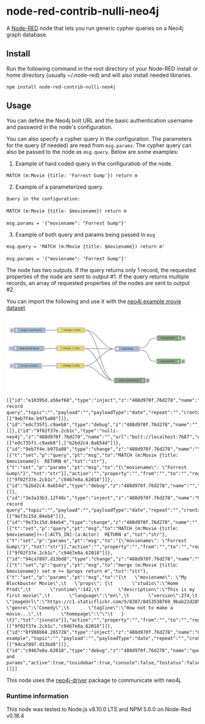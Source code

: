 # node-red-contrib-nulli-neo4j
A <a href="http://nodered.org" target="_new">Node-RED</a> node that lets you run generic cypher queries on a Neo4j graph database.

## Install

Run the following command in the root directory of your Node-RED install or home directory (usually ~/.node-red) and will also install needed libraries.

```
npm install node-red-contrib-nulli-neo4j
```

## Usage

You can define the Neo4j bolt URL and the basic authentication username and password in the node's configuration.

You can also specify a cypher query in the configuration. The parameters for the query (if needed) are read from `msg.params`. The cypher query can also be passed to the node as `msg.query`. Below are some examples:

1. Example of hard coded query in the configuratiob of the node.
```
MATCH (m:Movie {title: 'Forrest Gump'}) return m
```

2. Example of a parameterized query.
```
Query in the configuration:

MATCH (m:Movie {title: $moviename}) return m

msg.params = '{"moviename": "Forrest Gump"}'
```

3. Example of both query and params being passed in `msg`
```
msg.query = 'MATCH (m:Movie {title: $moviename}) return m'

msg.params = '{"moviename": "Forrest Gump"}'
```

The node has two outputs. If the query returns only 1 record, the requested properties of the node are sent to output #1. If the query returns multiple records, an array of requested properties of the nodes are sent to output #2.

You can import the following and use it with the [neo4j example movie dataset](https://neo4j.com/developer/movie-database/)

![Example Flow](./docs/images/example_flow.png)

```
[{"id":"e10395d.a56ef68","type":"inject","z":"488d970f.76d278","name":"Single record query","topic":"","payload":"","payloadType":"date","repeat":"","crontab":"","once":false,"onceDelay":0.1,"x":178,"y":170,"wires":[["9eb7f4e.b975a08"]]},{"id":"edc735f1.c9aeb8","type":"debug","z":"488d970f.76d278","name":"","active":true,"tosidebar":true,"console":false,"tostatus":false,"complete":"payload","x":978,"y":215,"wires":[]},{"id":"9f02f37e.2cb1c","type":"nulli-neo4j","z":"488d970f.76d278","name":"","url":"bolt://localhost:7687","username":"neo4j","password":"test1234","query":"","x":738.5,"y":277,"wires":[["edc735f1.c9aeb8"],["b2bd2c4.0a654d"]]},{"id":"9eb7f4e.b975a08","type":"change","z":"488d970f.76d278","name":"","rules":[{"t":"set","p":"query","pt":"msg","to":"MATCH (m:Movie {title: $moviename})  RETURN m","tot":"str"},{"t":"set","p":"params","pt":"msg","to":"{\"moviename\": \"Forrest Gump\"}","tot":"str"}],"action":"","property":"","from":"","to":"","reg":false,"x":415,"y":169,"wires":[["9f02f37e.2cb1c","c9467e8a.62018"]]},{"id":"b2bd2c4.0a654d","type":"debug","z":"488d970f.76d278","name":"","active":true,"tosidebar":true,"console":false,"tostatus":false,"complete":"payload","x":976,"y":349,"wires":[]},{"id":"3e3a33b3.12f48c","type":"inject","z":"488d970f.76d278","name":"Multi record query","topic":"","payload":"","payloadType":"date","repeat":"","crontab":"","once":false,"onceDelay":0.1,"x":171,"y":275,"wires":[["9e73c15d.04eb4"]]},{"id":"9e73c15d.04eb4","type":"change","z":"488d970f.76d278","name":"","rules":[{"t":"set","p":"query","pt":"msg","to":"MATCH (m:Movie {title: $moviename})<-[:ACTS_IN]-(a:Actor)  RETURN a","tot":"str"},{"t":"set","p":"params","pt":"msg","to":"{\"moviename\": \"Forrest Gump\"}","tot":"str"}],"action":"","property":"","from":"","to":"","reg":false,"x":411,"y":274,"wires":[["9f02f37e.2cb1c","c9467e8a.62018"]]},{"id":"94ca7897.d13bd8","type":"change","z":"488d970f.76d278","name":"","rules":[{"t":"set","p":"query","pt":"msg","to":"merge (m:Movie {title: $moviename}) set m += $props return m","tot":"str"},{"t":"set","p":"params","pt":"msg","to":"{\t   \"moviename\": \"My Blockbuster Movie\",\t   \"props\": {\t       \"studio\":\"Home Prod\",\t       \"runtime\":142,\t       \"description\":\"This is my first movie\",\t       \"language\":\"en\",\t       \"version\":274,\t       \"imageUrl\":\"https://c1.staticflickr.com/9/8387/8453530769_9bab22d205_b.jpg\",\t       \"genre\":\"Comedy\",\t       \"tagline\":\"How not to make a movie...\",\t       \"homepage\":\"\"\t   } \t}","tot":"jsonata"}],"action":"","property":"","from":"","to":"","reg":false,"x":411,"y":374,"wires":[["9f02f37e.2cb1c","c9467e8a.62018"]]},{"id":"8f998b68.265728","type":"inject","z":"488d970f.76d278","name":"Create example","topic":"","payload":"","payloadType":"date","repeat":"","crontab":"","once":false,"onceDelay":0.1,"x":167,"y":375,"wires":[["94ca7897.d13bd8"]]},{"id":"c9467e8a.62018","type":"debug","z":"488d970f.76d278","name":"query and params","active":true,"tosidebar":true,"console":false,"tostatus":false,"complete":"true","x":752,"y":459,"wires":[]}]
```

This node uses the [neo4j-driver](https://www.npmjs.com/package/neo4j-driver) package to communicate with neo4j.

### Runtime information
This node was tested to Node.js v8.10.0 LTS and NPM 5.6.0 on Node-Red v0.18.4
